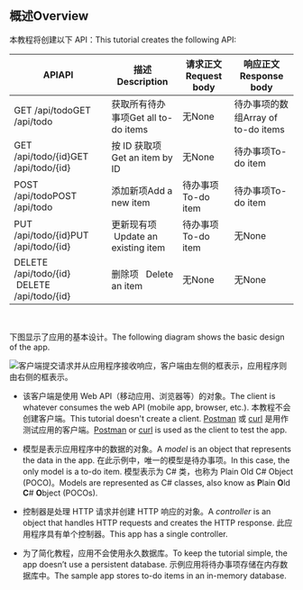 ## <a name="overview"></a><span data-ttu-id="e2962-101">概述</span><span class="sxs-lookup"><span data-stu-id="e2962-101">Overview</span></span>

<span data-ttu-id="e2962-102">本教程将创建以下 API：</span><span class="sxs-lookup"><span data-stu-id="e2962-102">This tutorial creates the following API:</span></span>

|<span data-ttu-id="e2962-103">API</span><span class="sxs-lookup"><span data-stu-id="e2962-103">API</span></span> | <span data-ttu-id="e2962-104">描述</span><span class="sxs-lookup"><span data-stu-id="e2962-104">Description</span></span> | <span data-ttu-id="e2962-105">请求正文</span><span class="sxs-lookup"><span data-stu-id="e2962-105">Request body</span></span> | <span data-ttu-id="e2962-106">响应正文</span><span class="sxs-lookup"><span data-stu-id="e2962-106">Response body</span></span> |
|--- | ---- | ---- | ---- |
|<span data-ttu-id="e2962-107">GET /api/todo</span><span class="sxs-lookup"><span data-stu-id="e2962-107">GET /api/todo</span></span> | <span data-ttu-id="e2962-108">获取所有待办事项</span><span class="sxs-lookup"><span data-stu-id="e2962-108">Get all to-do items</span></span> | <span data-ttu-id="e2962-109">无</span><span class="sxs-lookup"><span data-stu-id="e2962-109">None</span></span> | <span data-ttu-id="e2962-110">待办事项的数组</span><span class="sxs-lookup"><span data-stu-id="e2962-110">Array of to-do items</span></span>|
|<span data-ttu-id="e2962-111">GET /api/todo/{id}</span><span class="sxs-lookup"><span data-stu-id="e2962-111">GET /api/todo/{id}</span></span> | <span data-ttu-id="e2962-112">按 ID 获取项</span><span class="sxs-lookup"><span data-stu-id="e2962-112">Get an item by ID</span></span> | <span data-ttu-id="e2962-113">无</span><span class="sxs-lookup"><span data-stu-id="e2962-113">None</span></span> | <span data-ttu-id="e2962-114">待办事项</span><span class="sxs-lookup"><span data-stu-id="e2962-114">To-do item</span></span>|
|<span data-ttu-id="e2962-115">POST /api/todo</span><span class="sxs-lookup"><span data-stu-id="e2962-115">POST /api/todo</span></span> | <span data-ttu-id="e2962-116">添加新项</span><span class="sxs-lookup"><span data-stu-id="e2962-116">Add a new item</span></span> | <span data-ttu-id="e2962-117">待办事项</span><span class="sxs-lookup"><span data-stu-id="e2962-117">To-do item</span></span> | <span data-ttu-id="e2962-118">待办事项</span><span class="sxs-lookup"><span data-stu-id="e2962-118">To-do item</span></span> |
|<span data-ttu-id="e2962-119">PUT /api/todo/{id}</span><span class="sxs-lookup"><span data-stu-id="e2962-119">PUT /api/todo/{id}</span></span> | <span data-ttu-id="e2962-120">更新现有项 &nbsp;</span><span class="sxs-lookup"><span data-stu-id="e2962-120">Update an existing item &nbsp;</span></span> | <span data-ttu-id="e2962-121">待办事项</span><span class="sxs-lookup"><span data-stu-id="e2962-121">To-do item</span></span> | <span data-ttu-id="e2962-122">无</span><span class="sxs-lookup"><span data-stu-id="e2962-122">None</span></span> |
|<span data-ttu-id="e2962-123">DELETE /api/todo/{id} &nbsp; &nbsp;</span><span class="sxs-lookup"><span data-stu-id="e2962-123">DELETE /api/todo/{id} &nbsp; &nbsp;</span></span> | <span data-ttu-id="e2962-124">删除项&nbsp; &nbsp;</span><span class="sxs-lookup"><span data-stu-id="e2962-124">Delete an item &nbsp; &nbsp;</span></span> | <span data-ttu-id="e2962-125">无</span><span class="sxs-lookup"><span data-stu-id="e2962-125">None</span></span> | <span data-ttu-id="e2962-126">无</span><span class="sxs-lookup"><span data-stu-id="e2962-126">None</span></span>|

<br>

<span data-ttu-id="e2962-127">下图显示了应用的基本设计。</span><span class="sxs-lookup"><span data-stu-id="e2962-127">The following diagram shows the basic design of the app.</span></span>

![客户端提交请求并从应用程序接收响应，客户端由左侧的框表示，应用程序则由右侧的框表示。](../../tutorials/first-web-api/_static/architecture.png)

* <span data-ttu-id="e2962-132">该客户端是使用 Web API（移动应用、浏览器等）的对象。</span><span class="sxs-lookup"><span data-stu-id="e2962-132">The client is whatever consumes the web API (mobile app, browser, etc.).</span></span> <span data-ttu-id="e2962-133">本教程不会创建客户端。</span><span class="sxs-lookup"><span data-stu-id="e2962-133">This tutorial doesn't create a client.</span></span> <span data-ttu-id="e2962-134">[Postman](https://www.getpostman.com/) 或 [curl](https://developer.apple.com/legacy/library/documentation/Darwin/Reference/ManPages/man1/curl.1.html) 是用作测试应用的客户端。</span><span class="sxs-lookup"><span data-stu-id="e2962-134">[Postman](https://www.getpostman.com/) or [curl](https://developer.apple.com/legacy/library/documentation/Darwin/Reference/ManPages/man1/curl.1.html) is used as the client to test the app.</span></span>

* <span data-ttu-id="e2962-135">模型是表示应用程序中的数据的对象。</span><span class="sxs-lookup"><span data-stu-id="e2962-135">A *model* is an object that represents the data in the app.</span></span> <span data-ttu-id="e2962-136">在此示例中，唯一的模型是待办事项。</span><span class="sxs-lookup"><span data-stu-id="e2962-136">In this case, the only model is a to-do item.</span></span> <span data-ttu-id="e2962-137">模型表示为 C# 类，也称为 Plain Old C#  Object (POCO)。</span><span class="sxs-lookup"><span data-stu-id="e2962-137">Models are represented as C# classes, also know as **P**lain **O**ld **C**# **O**bject (POCOs).</span></span>

* <span data-ttu-id="e2962-138">控制器是处理 HTTP 请求并创建 HTTP 响应的对象。</span><span class="sxs-lookup"><span data-stu-id="e2962-138">A *controller* is an object that handles HTTP requests and creates the HTTP response.</span></span> <span data-ttu-id="e2962-139">此应用程序具有单个控制器。</span><span class="sxs-lookup"><span data-stu-id="e2962-139">This app has a single controller.</span></span>

* <span data-ttu-id="e2962-140">为了简化教程，应用不会使用永久数据库。</span><span class="sxs-lookup"><span data-stu-id="e2962-140">To keep the tutorial simple, the app doesn’t use a persistent database.</span></span> <span data-ttu-id="e2962-141">示例应用将待办事项存储在内存数据库中。</span><span class="sxs-lookup"><span data-stu-id="e2962-141">The sample app stores to-do items in an in-memory database.</span></span>
